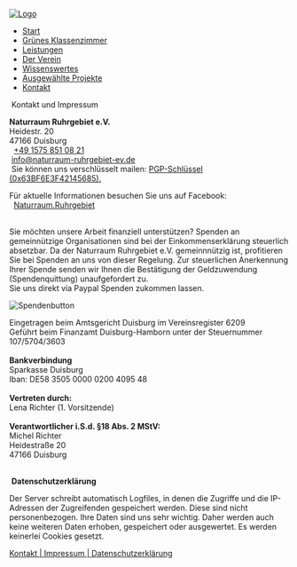 [![Logo](img/logobildschirmexport.png)](https://www.naturraum-ruhrgebiet-ev.de/index.html)

* [Start](https://www.naturraum-ruhrgebiet-ev.de/index.html)
* [Grünes Klassenzimmer](https://www.naturraum-ruhrgebiet-ev.de/klassenzimmer.html)
* [Leistungen](https://www.naturraum-ruhrgebiet-ev.de/angebote.html)
* [Der Verein](https://www.naturraum-ruhrgebiet-ev.de/verein.html)
* [Wissenswertes](https://www.naturraum-ruhrgebiet-ev.de/wissenswertes.html)
* [Ausgewählte Projekte](https://www.naturraum-ruhrgebiet-ev.de/projekte.html)
* [Kontakt](https://www.naturraum-ruhrgebiet-ev.de/kontakt.html)

 Kontakt und Impressum

**Naturraum Ruhrgebiet e.V.**  
Heidestr. 20  
47166 Duisburg  
  [+49 1575 851 08 21](tel:+4915758510821)  
 [info@naturraum-ruhrgebiet-ev.de](mailto:info@naturraum-ruhrgebiet-ev.de)  
 Sie können uns verschlüsselt mailen: [PGP-Schlüssel (0x63BF6E3F42145685).](https://www.naturraum-ruhrgebiet-ev.de/info@naturraum-ruhrgebiet-ev.de-(0x63BF6E3F42145685)-public.asc)  
  
Für aktuelle Informationen besuchen Sie uns auf Facebook:  
  [Naturraum.Ruhrgebiet](https://www.facebook.com/Naturraum.Ruhrgebiet)  
   

Sie möchten unsere Arbeit finanziell unterstützen? Spenden an gemeinnützige Organisationen sind bei der Einkommenserklärung steuerlich absetzbar. Da der Naturraum Ruhrgebiet e.V. gemeinnnützig ist, profitieren Sie bei Spenden an uns von dieser Regelung. Zur steuerlichen Anerkennung Ihrer Spende senden wir Ihnen die Bestätigung der Geldzuwendung (Spendenquittung) unaufgefordert zu.  
Sie uns direkt via Paypal Spenden zukommen lassen.

  ![Spendenbutton](https://www.paypal.com/de_DE/i/scr/pixel.gif)

Eingetragen beim Amtsgericht Duisburg im Vereinsregister 6209  
Geführt beim Finanzamt Duisburg-Hamborn unter der Steuernummer 107/5704/3603  
   
**Bankverbindung**  
Sparkasse Duisburg  
Iban: DE58 3505 0000 0200 4095 48  
   
**Vertreten durch:**  
Lena Richter (1. Vorsitzende)  
   
**Verantwortlicher i.S.d. §18 Abs. 2 MStV:**  
Michel Richter  
Heidestraße 20  
47166 Duisburg  
   

 **Datenschutzerklärung**

Der Server schreibt automatisch Logfiles, in denen die Zugriffe und die IP-Adressen der Zugreifenden gespeichert werden. Diese sind nicht personenbezogen. Ihre Daten sind uns sehr wichtig. Daher werden auch keine weiteren Daten erhoben, gespeichert oder ausgewertet. Es werden keinerlei Cookies gesetzt.

[Kontakt | Impressum | Datenschutzerklärung](https://www.naturraum-ruhrgebiet-ev.de/kontakt.html)